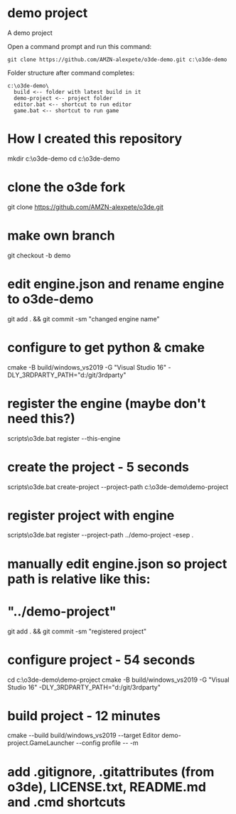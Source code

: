 # demo project

A demo project

Open a command prompt and run this command:

```
git clone https://github.com/AMZN-alexpete/o3de-demo.git c:\o3de-demo
```

Folder structure after command completes:
```
c:\o3de-demo\
  build <-- folder with latest build in it
  demo-project <-- project folder
  editor.bat <-- shortcut to run editor
  game.bat <-- shortcut to run game  
```

# How I created this repository

mkdir c:\o3de-demo
cd c:\o3de-demo
# clone the o3de fork

git clone https://github.com/AMZN-alexpete/o3de.git

# make own branch
git checkout -b demo

# edit engine.json and rename engine to o3de-demo
git add . && git commit -sm "changed engine name"

# configure to get python & cmake
cmake -B build/windows_vs2019 -G "Visual Studio 16" -DLY_3RDPARTY_PATH="d:/git/3rdparty"

# register the engine (maybe don't need this?)
scripts\o3de.bat register --this-engine

# create the project - 5 seconds
scripts\o3de.bat create-project --project-path c:\o3de-demo\demo-project

# register project with engine
scripts\o3de.bat register --project-path ../demo-project -esep .
# manually edit engine.json so project path is relative like this:
# "../demo-project"
git add . && git commit -sm "registered project"

# configure project - 54 seconds
cd c:\o3de-demo\demo-project
cmake -B build/windows_vs2019 -G "Visual Studio 16" -DLY_3RDPARTY_PATH="d:/git/3rdparty"

# build project - 12 minutes
cmake --build build/windows_vs2019 --target Editor demo-project.GameLauncher --config profile -- -m

# add .gitignore, .gitattributes (from o3de), LICENSE.txt, README.md and .cmd shortcuts
